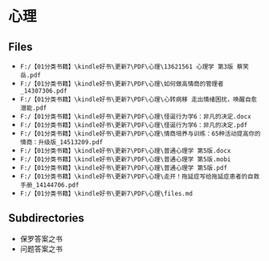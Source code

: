 # 心理

## Files

- `F:/【01分类书籍】\kindle好书\更新7\PDF\心理\13621561 心理学 第3版 蔡笑岳.pdf`
- `F:/【01分类书籍】\kindle好书\更新7\PDF\心理\如何做高情商的管理者_14307306.pdf`
- `F:/【01分类书籍】\kindle好书\更新7\PDF\心理\心转病移 走出情绪困扰，唤醒自愈潜能.pdf`
- `F:/【01分类书籍】\kindle好书\更新7\PDF\心理\怪诞行为学6：非凡的决定.docx`
- `F:/【01分类书籍】\kindle好书\更新7\PDF\心理\怪诞行为学6：非凡的决定.pdf`
- `F:/【01分类书籍】\kindle好书\更新7\PDF\心理\情商培养与训练：65种活动提高你的情商：升级版_14513209.pdf`
- `F:/【01分类书籍】\kindle好书\更新7\PDF\心理\普通心理学 第5版.docx`
- `F:/【01分类书籍】\kindle好书\更新7\PDF\心理\普通心理学 第5版.mobi`
- `F:/【01分类书籍】\kindle好书\更新7\PDF\心理\普通心理学 第5版.pdf`
- `F:/【01分类书籍】\kindle好书\更新7\PDF\心理\走开！拖延症写给拖延症患者的自救手册_14144706.pdf`
- `F:/【01分类书籍】\kindle好书\更新7\PDF\心理\files.md`

## Subdirectories

- 保罗答案之书
- 问题答案之书
